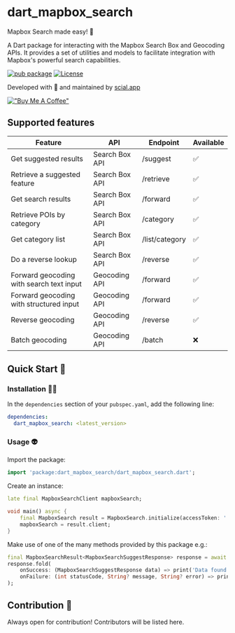 # dart_mapbox_search

Mapbox Search made easy! 💎

A Dart package for interacting with the Mapbox Search Box and Geocoding APIs. It provides a set of utilities and models to facilitate integration with Mapbox's powerful search capabilities.

[![pub package](https://img.shields.io/pub/v/shelf.svg)](https://pub.dev/packages/dart_mapbox_search)
[![License](https://img.shields.io/badge/License-GNU%20GPL-blue)](https://opensource.org/license/gpl-3-0)

Developed with 💙 and maintained by [scial.app](https://scial.app)

[!["Buy Me A Coffee"](https://www.buymeacoffee.com/assets/img/custom_images/orange_img.png)](https://www.buymeacoffee.com/scial.app)

## Supported features

| Feature                                  | API             | Endpoint       | Available          |
| ---------------------------------------- | --------------- | -------------- | ------------------ |
| Get suggested results                    | Search Box API  | /suggest       | :white_check_mark: |
| Retrieve a suggested feature             | Search Box API  | /retrieve      | :white_check_mark: |
| Get search results                       | Search Box API  | /forward       | :white_check_mark: |
| Retrieve POIs by category                | Search Box API  | /category      | :white_check_mark: |
| Get category list                        | Search Box API  | /list/category | :white_check_mark: |
| Do a reverse lookup                      | Search Box API  | /reverse       | :white_check_mark: |
| Forward geocoding with search text input | Geocoding API   | /forward       | :white_check_mark: |
| Forward geocoding with structured input  | Geocoding API   | /forward       | :white_check_mark: |
| Reverse geocoding                        | Geocoding API   | /reverse       | :white_check_mark: |
| Batch geocoding                          | Geocoding API   | /batch         | :x:                |

## Quick Start 🚀

### Installation 🧑‍💻

In the `dependencies` section of your `pubspec.yaml`, add the following line:

```yaml
dependencies:
  dart_mapbox_search: <latest_version>
```

### Usage 👽

Import the package:

```dart
import 'package:dart_mapbox_search/dart_mapbox_search.dart';
```

Create an instance:

```dart
late final MapboxSearchClient mapboxSearch;

void main() async {
    final MapboxSearch result = MapboxSearch.initialize(accessToken: '...');
    mapboxSearch = result.client;
}
```

Make use of one of the many methods provided by this package e.g.:

```dart
final MapboxSearchResult<MapboxSearchSuggestResponse> response = await mapboxSearch.search.suggest('scial Headquarter');
response.fold(
    onSuccess: (MapboxSearchSuggestResponse data) => print('Data found!'), 
    onFailure: (int statusCode, String? message, String? error) => print('Error occured.')
);
```

## Contribution 💙

Always open for contribution! Contributors will be listed here.